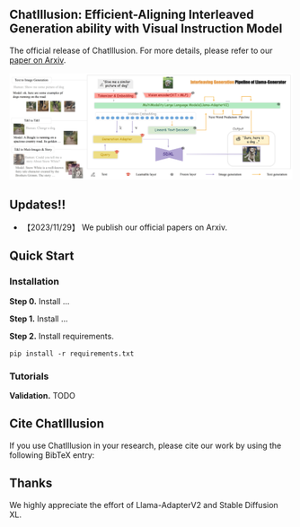 ## ChatIllusion: Efficient-Aligning Interleaved Generation ability with Visual Instruction Model
The official release of ChatIllusion.
For more details, please refer to our [paper on Arxiv](https://arxiv.org/abs/2311.17963).

<img src="assets/main_framework.png" width="1000" >

## Updates!!
* 【2023/11/29】 We publish our official papers on Arxiv.
## Quick Start
### Installation
**Step 0.** Install ...

**Step 1.** Install ...

**Step 2.** Install requirements.
```shell
pip install -r requirements.txt
```


### Tutorials
**Validation.**
TODO

## Cite ChatIllusion
If you use ChatIllusion in your research, please cite our work by using the following BibTeX entry:

## Thanks
We highly appreciate the effort of Llama-AdapterV2 and Stable Diffusion XL.

```latex
```
